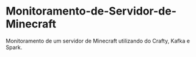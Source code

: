 # Monitoramento-de-Servidor-de-Minecraft
Monitoramento de um servidor de Minecraft utilizando do Crafty, Kafka e Spark.
